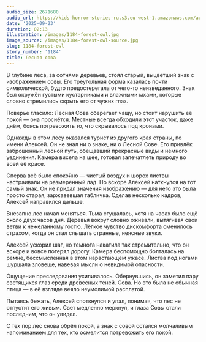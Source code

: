 ```yaml
---
audio_size: 2671680
audio_url: https://kids-horror-stories-ru.s3.eu-west-1.amazonaws.com/audio/1184-forest-owl.mp3
date: '2025-09-23'
duration: 02:13
illustration: /images/1184-forest-owl.jpg
image_source: /images/1184-forest-owl-source.jpg
slug: 1184-forest-owl
story_number: '1184'
title: Лесная сова
---
```


В глубине леса, за сотнями деревьев, стоял старый, выцветший знак с изображением совы. Его треугольная форма казалась почти символической, будто предостерегала от чего-то неизведанного. Знак был окружён густыми кустарниками и влажными мхами, которые словно стремились скрыть его от чужих глаз.

Поверье гласило: Лесная Сова оберегает чащу, но стоит нарушить её покой — она проснётся. Местные всегда обходили этот участок, даже днём, боясь потревожить то, что скрывалось под кронами.

Однажды в этом лесу оказался турист из другого края страны, по имени Алексей. Он не знал ни о знаке, ни о Лесной Сове. Его привлёк заброшенный лесной путь, обещавший прекрасные виды и немного уединения. Камера висела на шее, готовая запечатлеть природу во всей её красе.

Сперва всё было спокойно — чистый воздух и шорох листвы настраивали на размеренный лад. Но вскоре Алексей наткнулся на тот самый знак. Он не придал значения изображению — для него это была просто старая, заржавевшая табличка. Сделав несколько кадров, Алексей направился дальше.

Внезапно лес начал меняться. Тьма сгущалась, хотя на часах было ещё около двух часов дня. Деревья вокруг словно оживали, вытягивая свои ветви к нежеланному гостю. Лёгкое чувство дискомфорта сменилось страхом, когда он стал слышать странные, неясные звуки.

Алексей ускорил шаг, но темнота накатила так стремительно, что он вскоре и вовсе потерял дорогу. Камера беспомощно болталась на ремне, бессмысленная в этом нарастающем ужасе. Листва под ногами шуршала зловеще, навевая мысли о невидимой опасности.

Ощущение преследования усиливалось. Обернувшись, он заметил пару светящихся глаз среди древесных теней. Сова. Но это была не обычная птица — в её взгляде веяло неумолимой расплатой.

Пытаясь бежать, Алексей споткнулся и упал, понимая, что лес не отпустит его живым. Свет медленно меркнул, и глаза Совы стали последним, что он увидел.

С тех пор лес снова обрёл покой, а знак с совой остался молчаливым напоминанием для тех, кто осмелится потревожить его покой.